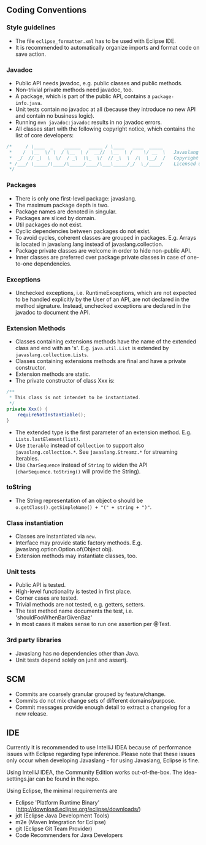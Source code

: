 ## Coding Conventions

### Style guidelines

* The file `eclipse_formatter.xml` has to be used with Eclipse IDE.
* It is recommended to automatically organize imports and format code on save action.

### Javadoc

* Public API needs javadoc, e.g. public classes and public methods.
* Non-trivial private methods need javadoc, too.
* A package, which is part of the public API, contains a `package-info.java`.
* Unit tests contain no javadoc at all (because they introduce no new API and contain no business logic).
* Running `mvn javadoc:javadoc` results in no javadoc errors.
* All classes start with the following copyright notice, which contains the list of core developers:
```java
/*     / \____  _    ______   _____ / \____   ____  _____
 *    /  \__  \/ \  / \__  \ /  __//  \__  \ /    \/ __  \   Javaslang
 *  _/  // _\  \  \/  / _\  \\_  \/  // _\  \  /\  \__/  /   Copyright 2014-2015 Daniel Dietrich
 * /___/ \_____/\____/\_____/____/\___\_____/_/  \_/____/    Licensed under the Apache License, Version 2.0
 */
```

### Packages

* There is only one first-level package: javaslang.
* The maximum package depth is two.
* Package names are denoted in singular.
* Packages are sliced by domain.
* Util packages do not exist.
* Cyclic dependencies between packages do not exist.
* To avoid cycles, coherent classes are grouped in packages. E.g. Arrays is located in javaslang.lang instead of javaslang.collection.
* Package private classes are welcome in order to hide non-public API.
* Inner classes are preferred over package private classes in case of one-to-one dependencies.

### Exceptions

* Unchecked exceptions, i.e. RuntimeExceptions, which are not expected to be handled explicitly by the User of an API, are not declared in the method signature. Instead, unchecked exceptions are declared in the javadoc to document the API.

### Extension Methods

* Classes containing extensions methods have the name of the extended class and end with an 's'. E.g. `java.util.List` is extended by `javaslang.collection.Lists`.
* Classes containing extensions methods are final and have a private constructor.
* Extension methods are static.
* The private constructor of class Xxx is:
```java
/**
 * This class is not intendet to be instantiated.
 */
private Xxx() {
	requireNotInstantiable();
}
```
* The extended type is the first parameter of an extension method. E.g. `Lists.lastElement(list)`.
* Use `Iterable` instead of `Collection` to support also `javaslang.collection.*`. See `javaslang.Streamz.*` for streaming Iterables. 
* Use `CharSequence` instead of `String` to widen the API (`charSequence.toString()` will provide the String).

### toString
* The String representation of an object o should be `o.getClass().getSimpleName() + "(" + string + ")"`.

### Class instantiation

* Classes are instantiated via `new`.
* Interface may provide static factory methods. E.g. javaslang.option.Option.of(Object obj).
* Extension methods may instantiate classes, too. 

### Unit tests

* Public API is tested.
* High-level functionality is tested in first place.
* Corner cases are tested.
* Trivial methods are not tested, e.g. getters, setters.
* The test method name documents the test, i.e. 'shouldFooWhenBarGivenBaz'
* In most cases it makes sense to run one assertion per @Test.

### 3rd party libraries

* Javaslang has no dependencies other than Java.
* Unit tests depend solely on junit and assertj.

## SCM

* Commits are coarsely granular grouped by feature/change.
* Commits do not mix change sets of different domains/purpose.
* Commit messages provide enough detail to extract a changelog for a new release.

## IDE

Currently it is recommended to use IntelliJ IDEA because of performance issues with Eclipse regarding type inference. Please note that these issues only occur when developing Javaslang - for using Javaslang, Eclipse is fine.

Using IntelliJ IDEA, the Community Edition works out-of-the-box. The idea-settings.jar can be found in the repo.

Using Eclipse, the minimal requirements are

* Eclipse 'Platform Runtime Binary' (http://download.eclipse.org/eclipse/downloads/)
* jdt (Eclipse Java Development Tools)
* m2e (Maven Integration for Eclipse)
* git (Eclipse Git Team Provider)
* Code Recommenders for Java Developers
